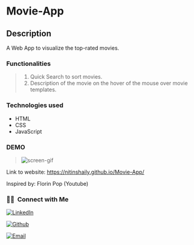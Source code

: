 # Movie-App

## Description

A Web App to visualize the top-rated movies.

### Functionalities

> 1.  Quick Search to sort movies.
> 2.  Description of the movie on the hover of the mouse over movie templates.

### Technologies used

- HTML
- CSS
- JavaScript

### DEMO

> ![screen-gif](./docs/movie-app-demo2.gif)

Link to website: https://nitinshaily.github.io/Movie-App/

Inspired by: Florin Pop (Youtube)

 <h3> 🤝🏻 &nbsp;Connect with Me </h3>

<a href="https://www.linkedin.com/in/nitin-shaily/"><img alt="LinkedIn" src="https://img.shields.io/badge/LinkedIn-Nitin%20Shaily-blue?style=flat-square&logo=linkedin"></a>

<a href="https://github.com/NitinShaily"><img alt="Github" src="https://img.shields.io/badge/Github-Nitin%20Shaily-blue?style=flat-square&logo=Github"></a>

<a href="mailto:nitinshaily0@gmail.com"><img alt="Email" src="https://img.shields.io/badge/Email-nitinshaily0@gmail.com-blue?style=flat-square&logo=gmail"></a>

</p>
